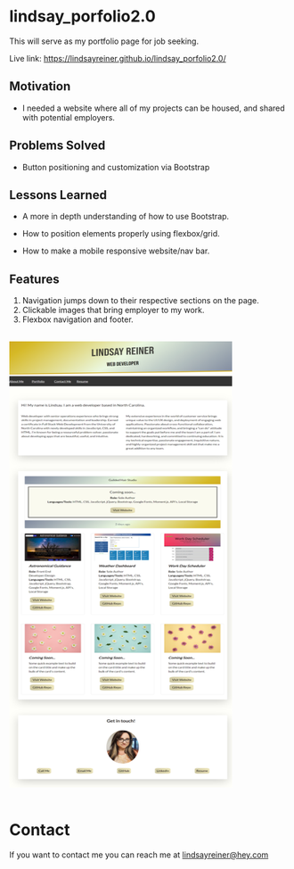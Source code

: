 # lindsay_porfolio2.0

This will serve as my portfolio page for job seeking.

Live link: https://lindsayreiner.github.io/lindsay_porfolio2.0/

## Motivation

- I needed a website where all of my projects can be housed, and shared with potential employers.

## Problems Solved

- Button positioning and customization via Bootstrap

## Lessons Learned

- A more in depth understanding of how to use Bootstrap.

- How to position elements properly using flexbox/grid.

- How to make a mobile responsive website/nav bar.

## Features

1. Navigation jumps down to their respective sections on the page.
2. Clickable images that bring employer to my work.
3. Flexbox navigation and footer.

<br>
<img src="assets/images/Full screenshot.png" width="400" height="800">

<br>
<br>

# Contact

If you want to contact me you can reach me at lindsayreiner@hey.com
